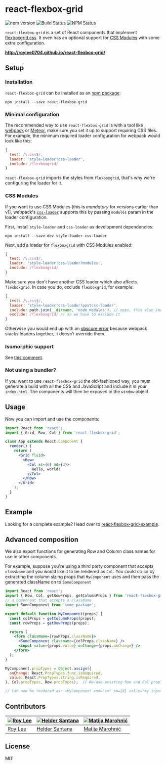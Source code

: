 # react-flexbox-grid
[![npm version](https://badge.fury.io/js/react-flexbox-grid.svg)](https://badge.fury.io/js/react-flexbox-grid)
[![Build Status](https://travis-ci.org/roylee0704/react-flexbox-grid.svg)](https://travis-ci.org/roylee0704/react-flexbox-grid)
[![NPM Status](http://img.shields.io/npm/dm/react-flexbox-grid.svg?style=flat)](https://www.npmjs.org/package/react-flexbox-grid)


`react-flexbox-grid` is a set of React components that implement [flexboxgrid.css](https://goo.gl/imrHBZ). It even has an optional support for [CSS Modules](https://github.com/webpack-contrib/css-loader#css-modules) with some extra configuration.


**http://roylee0704.github.io/react-flexbox-grid/**


Setup
-----

### Installation

`react-flexbox-grid` can be installed as an [npm package](https://www.npmjs.com/package/react-flexbox-grid):

```
npm install --save react-flexbox-grid
```

### Minimal configuration

The recommended way to use `react-flexbox-grid` is with a tool like [webpack](https://webpack.js.org/) or [Meteor](https://www.meteor.com/), make sure you set it up to support requiring CSS files. For example, the minimum required loader configuration for webpack would look like this:

```js
{
  test: /\.css$/,
  loader: 'style-loader!css-loader',
  include: /flexboxgrid/
}
```

`react-flexbox-grid` imports the styles from `flexboxgrid`, that's why we're configuring the loader for it.

### CSS Modules

If you want to use CSS Modules (this is _mandatory_ for versions earlier than v1), webpack's [`css-loader`](https://github.com/webpack-contrib/css-loader) supports this by passing `modules` param in the loader configuration.

First, install `style-loader` and `css-loader` as development dependencies:

```
npm install --save-dev style-loader css-loader
```

Next, add a loader for `flexboxgrid` with CSS Modules enabled:

```js
{
  test: /\.css$/,
  loader: 'style-loader!css-loader?modules',
  include: /flexboxgrid/
}
```

Make sure you don't have another CSS loader which also affects `flexboxgrid`. In case you do, exclude `flexboxgrid`, for example:

```js
{
  test: /\.css$/,
  loader: 'style-loader!css-loader!postcss-loader',
  include: path.join(__dirname, 'node_modules'), // oops, this also includes flexboxgrid
  exclude: /flexboxgrid/ // so we have to exclude it
}
```

Otherwise you would end up with an [obscure error](https://github.com/roylee0704/react-flexbox-grid/issues/94#issuecomment-282825720) because webpack stacks loaders together, it doesn't override them.

### Isomorphic support

See [this comment](https://github.com/roylee0704/react-flexbox-grid/issues/28#issuecomment-198758253).


### Not using a bundler?

If you want to use `react-flexbox-grid` the old-fashioned way, you must generate a build with all the CSS and JavaScript and include it in your `index.html`. The components will then be exposed in the `window` object.


Usage
-----

Now you can import and use the components:

```jsx
import React from 'react';
import { Grid, Row, Col } from 'react-flexbox-grid';

class App extends React.Component {
  render() {
    return (
      <Grid fluid>
        <Row>
          <Col xs={6} md={3}>
            Hello, world!
          </Col>
        </Row>
      </Grid>
    );
  }
}
```


Example
-------
Looking for a complete example? Head over to [react-flexbox-grid-example](https://github.com/roylee0704/react-flexbox-grid-example).


Advanced composition
-------

We also export functions for generating Row and Column class names for use in other components.

For example, suppose you're using a third party component that accepts `className` and you would like it to be rendered as `Col`.  You could do so by extracting the column sizing props that `MyComponent` uses and then pass the generated className on to `SomeComponent`


```jsx
import React from 'react';
import { Row, Col, getRowProps, getColumnProps } from 'react-flexbox-grid';
// a component that accepts a className
import SomeComponent from 'some-package';

export default function MyComponent(props) {
  const colProps = getColumnProps(props);
  const rowProps = getRowProps(props);

  return (
    <form className={rowProps.className}>
      <SomeComponent classname={colProps.className} />
      <input value={props.value} onChange={props.onChange} />
    </form>
  );
}

MyComponent.propTypes = Object.assign({
  onChange: React.PropTypes.func.isRequired,
  value: React.PropTypes.string.isRequired,
}, Col.propTypes, Row.propTypes);  // Re-use existing Row and Col propType validations

// Can now be rendered as: <MyComponent end="sm" sm={8} value="my input value" onChange={...} />
```

Contributors
-----------
[![Roy Lee](https://avatars0.githubusercontent.com/u/3850661?v=3&s=144)](https://github.com/roylee0704/) | [![Helder Santana](https://avatars1.githubusercontent.com/u/134727?v=3&s=144)](https://github.com/heldr/) | [![Matija Marohnić](https://avatars2.githubusercontent.com/u/471278?v=3&s=144)](https://github.com/silvenon)
---|---|---
[Roy Lee](https://github.com/roylee0704) | [Helder Santana](https://github.com/heldr/) | [Matija Marohnić](https://github.com/silvenon)

License
-------
MIT
